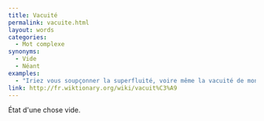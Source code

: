 ```yaml
---
title: Vacuité
permalink: vacuite.html
layout: words
categories:
  - Mot complexe
synonyms:
  - Vide
  - Néant
examples:
  - "Iriez vous soupçonner la superfluité, voire même la vacuité de mon cours ?"
link: http://fr.wiktionary.org/wiki/vacuit%C3%A9
---
```


État d'une chose vide.

